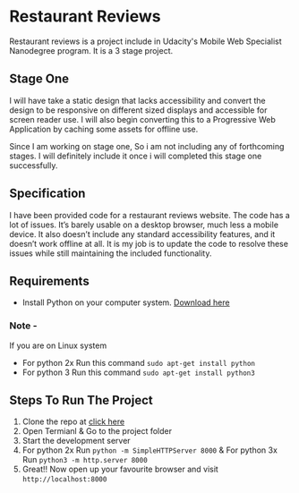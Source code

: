# Restaurant Reviews
Restaurant reviews is a project include in Udacity's Mobile Web Specialist Nanodegree program. It is a 3 stage project. 

## Stage One
I will have take a static design that lacks accessibility and convert the design to be responsive on different sized displays and accessible for screen reader use. I will also begin converting this to a Progressive Web Application by caching some assets for offline use.

Since I am working on stage one, So i am not including any of forthcoming stages. I will definitely include it once i will completed this stage one successfully.

## Specification
I have been provided code for a restaurant reviews website. The code has a lot of issues. It’s barely usable on a desktop browser, much less a mobile device. It also doesn’t include any standard accessibility features, and it doesn’t work offline at all. It is my job is to update the code to resolve these issues while still maintaining the included functionality.

## Requirements
- Install Python on your computer system. [Download here](https://www.python.org/)

### Note -
If you are on Linux system
- For python 2x Run this command `sudo apt-get install python`
- For python 3 Run this command `sudo apt-get install python3`

## Steps To Run The Project
1. Clone the repo at [click here](https://github.com/imrshu/mws-restaurant-stage-1.git)
2. Open Termianl & Go to the project folder
3. Start the development server
4. For python 2x Run `python -m SimpleHTTPServer 8000` & For python 3x Run `python3 -m http.server 8000`
5. Great!! Now open up your favourite browser and visit `http://localhost:8000`
